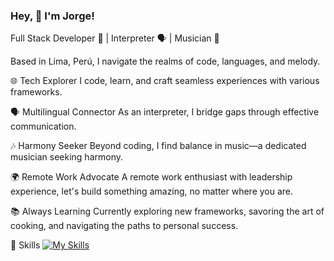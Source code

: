 ### Hey, 👋 I'm Jorge!

Full Stack Developer 🚀 | Interpreter 🗣️ | Musician 🎵

Based in Lima, Perú, I navigate the realms of code, languages, and melody.

🌐 Tech Explorer
I code, learn, and craft seamless experiences with various frameworks.

🗣️ Multilingual Connector
As an interpreter, I bridge gaps through effective communication.

🎶 Harmony Seeker
Beyond coding, I find balance in music—a dedicated musician seeking harmony.

🌍 Remote Work Advocate
A remote work enthusiast with leadership experience, let's build something amazing, no matter where you are.

📚 Always Learning
Currently exploring new frameworks, savoring the art of cooking, and navigating the paths to personal success.

💼 Skills
[![My Skills](https://skillicons.dev/icons?i=js,ts,html,css,emotion,tailwind,react,vite,angular,svelte,go,ruby,rails,nestjs,postgresql,docker,jest,git,&perline=6)](https://skillicons.dev)
